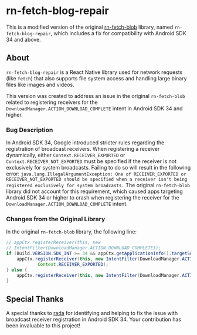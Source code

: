 # rn-fetch-blog-repair

This is a modified version of the original [rn-fetch-blob](https://github.com/joltup/rn-fetch-blob) library, named `rn-fetch-blog-repair`, which includes a fix for compatibility with Android SDK 34 and above.

## About

`rn-fetch-blog-repair` is a React Native library used for network requests (like `fetch`) that also supports file system access and handling large binary files like images and videos.

This version was created to address an issue in the original `rn-fetch-blob` related to registering receivers for the `DownloadManager.ACTION_DOWNLOAD_COMPLETE` intent in Android SDK 34 and higher.

### Bug Description

In Android SDK 34, Google introduced stricter rules regarding the registration of broadcast receivers. When registering a receiver dynamically, either `Context.RECEIVER_EXPORTED` or `Context.RECEIVER_NOT_EXPORTED` must be specified if the receiver is not exclusively for system broadcasts. Failing to do so will result in the following error: `java.lang.IllegalArgumentException: One of RECEIVER_EXPORTED or RECEIVER_NOT_EXPORTED should be specified when a receiver isn't being registered exclusively for system broadcasts.` The original `rn-fetch-blob` library did not account for this requirement, which caused apps targeting Android SDK 34 or higher to crash when registering the receiver for the `DownloadManager.ACTION_DOWNLOAD_COMPLETE` intent.

### Changes from the Original Library

In the original `rn-fetch-blob` library, the following line:

```java
// appCtx.registerReceiver(this, new
// IntentFilter(DownloadManager.ACTION_DOWNLOAD_COMPLETE));
if (Build.VERSION.SDK_INT >= 34 && appCtx.getApplicationInfo().targetSdkVersion >= 34) {
    appCtx.registerReceiver(this, new IntentFilter(DownloadManager.ACTION_DOWNLOAD_COMPLETE),
            Context.RECEIVER_EXPORTED);
} else {
    appCtx.registerReceiver(this, new IntentFilter(DownloadManager.ACTION_DOWNLOAD_COMPLETE));
}
```

## Special Thanks

A special thanks to [rada](https://github.com/rada) for identifying and helping to fix the issue with broadcast receiver registration in Android SDK 34. Your contribution has been invaluable to this project!
